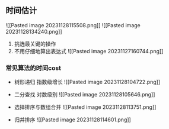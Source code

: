 ## 时间估计
![[Pasted image 20231128115508.png]]
![[Pasted image 20231128134240.png]]


1. 挑选最关键的操作
2. 不用仔细地算出表达式
![[Pasted image 20231127160744.png]]

### 常见算法的时间cost
* 树形递归
指数级增长
![[Pasted image 20231128104722.png]]

* 二分查找
对数级别
![[Pasted image 20231128105646.png]]
* 选择排序与数组合并
![[Pasted image 20231128113751.png]]

* 归并排序
![[Pasted image 20231128114601.png]]